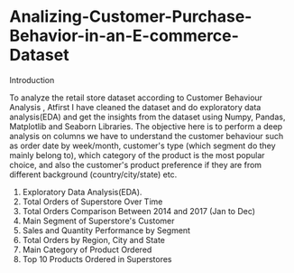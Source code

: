 # Analizing-Customer-Purchase-Behavior-in-an-E-commerce-Dataset
Introduction

To analyze the retail store dataset according to Customer Behaviour Analysis , Atfirst I have cleaned the dataset and do exploratory data analysis(EDA) and get the insights from the dataset using Numpy, Pandas, Matplotlib and Seaborn Libraries. The objective here is to perform a deep analysis on columns we have to understand the customer behaviour such as order date by week/month, customer's type (which segment do they mainly belong to), which category of the product is the most popular choice, and also the customer's product preference if they are from different background (country/city/state) etc.

1. Exploratory Data Analysis(EDA).
2. Total Orders of Superstore Over Time
3. Total Orders Comparison Between 2014 and 2017 (Jan to Dec)
4. Main Segment of Superstore's Customer
5. Sales and Quantity Performance by Segment
6. Total Orders by Region, City and State
7. Main Category of Product Ordered
8. Top 10 Products Ordered in Superstores
